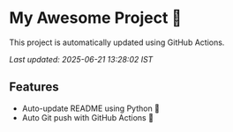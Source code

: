 # My Awesome Project 🚀

This project is automatically updated using GitHub Actions.

_Last updated: 2025-06-21 13:28:02 IST_

## Features
- Auto-update README using Python 🐍
- Auto Git push with GitHub Actions 🤖
